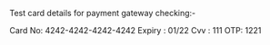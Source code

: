 Test card details for payment gateway checking:-
 
Card No: 4242-4242-4242-4242
Expiry : 01/22
Cvv : 111
OTP: 1221
